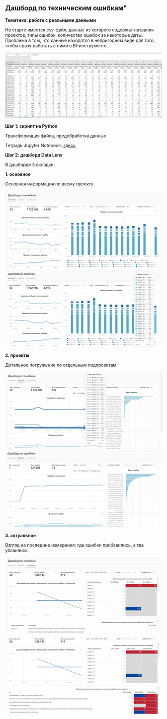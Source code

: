 ## Дашборд по техническим ошибкам"
**Тематика: работа с реальными данными**

На старте имеется csv-файл, данные из которого содержат названия проектов, типы ошибок, количество ошибок за некоторые даты. Проблема в том, что данные находятся в непригодном виде для того, чтобы сразу работать с ними в BI-инструменте.


![cover](https://github.com/Malakhova-Natalya/Personal_project/blob/main/error_report_project/raw_data.png)


**Шаг 1: скрипт на Python**


Трансформация файла, предобработка данных


Тетрадь Jupyter Notebook: [здесь](https://github.com/Malakhova-Natalya/Personal_project/blob/main/error_report_project/error_report_confluence.ipynb "здесь")


**Шаг 2: дашборд Data Lens**

В дашборде 3 вкладки:

**1. основное**

Основная информация по всему проекту

![cover](https://github.com/Malakhova-Natalya/Personal_project/blob/main/error_report_project/datalens_01_01.png)
![cover](https://github.com/Malakhova-Natalya/Personal_project/blob/main/error_report_project/datalens_01_02.png)

**2. проекты**

Детальное погружение по отдельным подпроектам

![cover](https://github.com/Malakhova-Natalya/Personal_project/blob/main/error_report_project/datalens_02_01.png)
![cover](https://github.com/Malakhova-Natalya/Personal_project/blob/main/error_report_project/datalens_02_02.png)

**3. актуальное**

Взгляд на последние измерения: где ошибки прибавились, а где убавились

![cover](https://github.com/Malakhova-Natalya/Personal_project/blob/main/error_report_project/datalens_03_01.png)
![cover](https://github.com/Malakhova-Natalya/Personal_project/blob/main/error_report_project/datalens_03_02.png)
